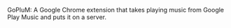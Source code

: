 GoPluM:
A Google Chrome extension that takes playing music from Google Play Music and puts it on a server.

